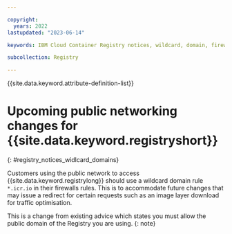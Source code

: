 ```yaml
---

copyright:
  years: 2022
lastupdated: "2023-06-14"

keywords: IBM Cloud Container Registry notices, wildcard, domain, firewall

subcollection: Registry

---
```


{{site.data.keyword.attribute-definition-list}}

# Upcoming public networking changes for {{site.data.keyword.registryshort}}
{: #registry_notices_widlcard_domains}

Customers using the public network to access {{site.data.keyword.registrylong}} should use a wildcard domain rule `*.icr.io` in their firewalls rules. This is to accommodate future changes that may issue a redirect for certain requests such as an image layer download for traffic optimisation.

This is a change from existing advice which states you must allow the public domain of the Registry you are using.
{: note}

